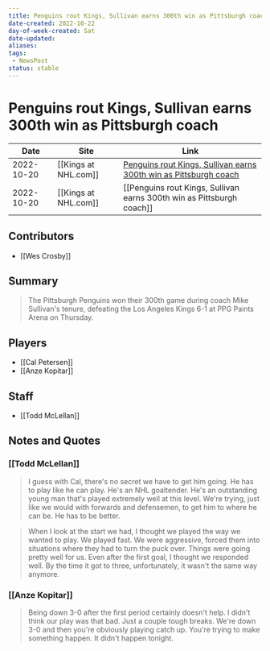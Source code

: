 ```yaml
---
title: Penguins rout Kings, Sullivan earns 300th win as Pittsburgh coach
date-created: 2022-10-22
day-of-week-created: Sat
date-updated: 
aliases: 
tags:
 - NewsPost
status: stable
---
```


# Penguins rout Kings, Sullivan earns 300th win as Pittsburgh coach

| Date       | Site                 | Link                                                                                                                                                       |
| ---------- | -------------------- | ---------------------------------------------------------------------------------------------------------------------------------------------------------- |
| 2022-10-20 | [[Kings at NHL.com]] | [Penguins rout Kings, Sullivan earns 300th win as Pittsburgh coach](https://www.nhl.com/news/los-angeles-kings-pittsburgh-penguins-game-recap/c-336230268) |
| 2022-10-20 | [[Kings at NHL.com]] | [[Penguins rout Kings, Sullivan earns 300th win as Pittsburgh coach]]                                                                                      |

## Contributors
- [[Wes Crosby]]


## Summary
> The Pittsburgh Penguins won their 300th game during coach Mike Sullivan's tenure, defeating the Los Angeles Kings 6-1 at PPG Paints Arena on Thursday. 


## Players
- [[Cal Petersen]]
- [[Anze Kopitar]]


## Staff
- [[Todd McLellan]]


## Notes and Quotes
### [[Todd McLellan]]
> I guess with Cal, there's no secret we have to get him going. He has to play like he can play. He's an NHL goaltender. He's an outstanding young man that's played extremely well at this level. We're trying, just like we would with forwards and defensemen, to get him to where he can be. He has to be better.

> When I look at the start we had, I thought we played the way we wanted to play. We played fast. We were aggressive, forced them into situations where they had to turn the puck over. Things were going pretty well for us. Even after the first goal, I thought we responded well. By the time it got to three, unfortunately, it wasn't the same way anymore.

### [[Anze Kopitar]]
> Being down 3-0 after the first period certainly doesn't help. I didn't think our play was that bad. Just a couple tough breaks. We're down 3-0 and then you're obviously playing catch up. You're trying to make something happen. It didn't happen tonight.

